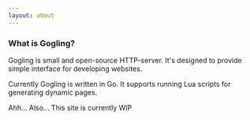 ```yaml
---
layout: about
---
```


### What is Gogling?
Gogling is small and open-source HTTP-server. It's designed to provide simple
interface for developing websites.

Currently Gogling is written in Go. It supports running Lua scripts for generating
dynamic pages.

Ahh... Also... This site is currently WIP

